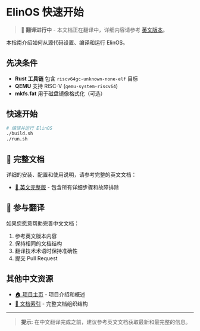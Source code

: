 # ElinOS 快速开始

> **🚧 翻译进行中** - 本文档正在翻译中，详细内容请参考 [英文版本](../en/getting-started.md)。

本指南介绍如何从源代码设置、编译和运行 ElinOS。

## 先决条件

- **Rust 工具链** 包含 `riscv64gc-unknown-none-elf` 目标
- **QEMU** 支持 RISC-V (`qemu-system-riscv64`)
- **mkfs.fat** 用于磁盘镜像格式化（可选）

## 快速开始

```bash
# 编译并运行 ElinOS
./build.sh
./run.sh
```

## 📖 完整文档

详细的安装、配置和使用说明，请参考完整的英文文档：

- [📖 英文完整版](../en/getting-started.md) - 包含所有详细步骤和故障排除

## 🤝 参与翻译

如果您愿意帮助完善中文文档：

1. 参考英文版本内容
2. 保持相同的文档结构
3. 翻译技术术语时保持准确性
4. 提交 Pull Request

## 其他中文资源

- [🏠 项目主页](../../README_zh.md) - 项目介绍和概述
- [📁 文档索引](../README.md) - 完整文档组织结构

---

> **提示**: 在中文翻译完成之前，建议参考英文文档获取最新和最完整的信息。 